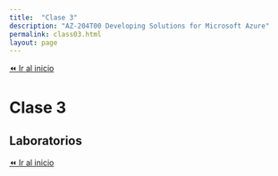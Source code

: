 ```yaml
---
title:  "Clase 3"
description: "AZ-204T00 Developing Solutions for Microsoft Azure"
permalink: class03.html
layout: page
---
```


[⏪ Ir al inicio](../index.md)

# Clase 3

## Laboratorios

[⏪ Ir al inicio](../index.md)